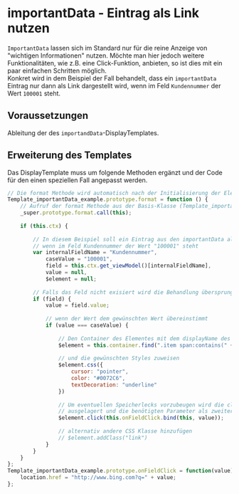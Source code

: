 # importantData - Eintrag als Link nutzen #

``ImportantData`` lassen sich im Standard nur für die reine Anzeige von "wichtigen Informationen" nutzen. Möchte man hier jedoch 
weitere Funktionalitäten, wie z.B. eine Click-Funktion, anbieten, so ist dies mit ein paar einfachen Schritten möglich.
<br/>
Konkret wird in dem Beispiel der Fall behandelt, dass ein ``importantData`` Eintrag nur dann als Link dargestellt wird, wenn im Feld
``Kundennummer`` der Wert ``100001`` steht.

## Voraussetzungen ##

Ableitung der des ``importandData``-DisplayTemplates.

## Erweiterung des Templates ##

Das DisplayTemplate muss um folgende Methoden ergänzt und der Code für den einen speziellen Fall angepasst werden.

```javascript
// Die format Methode wird automatisch nach der Initialisierung der Elemente aufgerufen
Template_importantData_example.prototype.format = function () {
    // Aufruf der format Methode aus der Basis-Klasse (Template_importantData)
    _super.prototype.format.call(this);
        
    if (this.ctx) {
        
        // In diesem Beispiel soll ein Eintrag aus den importantData als Link dargestellt werden,
        // wenn im Feld Kundennummer der Wert "100001" steht
        var internalFieldName = "Kundennummer",
            caseValue = "100001",
            field = this.ctx.get_viewModel()[internalFieldName],
            value = null,
            $element = null;
        
        // Falls das Feld nicht exisiert wird die Behandlung übersprungen
        if (field) {
            value = field.value; 
            
            // wenn der Wert dem gewünschten Wert übereinstimmt
            if (value === caseValue) {
                
                // Den Container des Elementes mit dem displayName des Feldes finden
                $element = this.container.find(".item span:contains(" + field.title + ")").parent();
                
                // und die gewünschten Styles zuweisen
                $element.css({
                    cursor: "pointer", 
                    color: "#0072C6",
                    textDecoration: "underline" 
                })
                
                // Um eventuellen Speicherlecks vorzubeugen wird die click-Methode 
                // ausgelagert und die benötigten Parameter als zweiter Parameter der Bind-Methode übergeben
                $element.click(this.onFieldClick.bind(this, value));
                
                // alternativ andere CSS Klasse hinzufügen
                // $element.addClass("link")
            }
        }
    }
};
Template_importantData_example.prototype.onFieldClick = function(value) {
    location.href = "http://www.bing.com?q=" + value;
};
```

